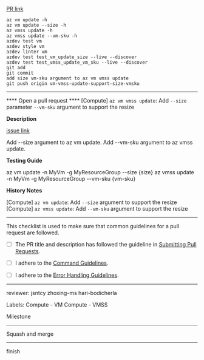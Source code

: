 [PR link](https://github.com/Azure/azure-cli/pull/20043)

```
az vm update -h
az vm update --size -h
az vmss update -h
az vmss update --vm-sku -h
azdev test vm
azdev style vm
azdev linter vm
azdev test test_vm_update_size --live --discover
azdev test test_vmss_update_vm_sku --live --discover
git add
git commit
add size vm-sku argument to az vm vmss update
git push origin vm-vmss-update-support-size-vmsku
```
--------------------------------------------------------
**** Open a pull request ****
[Compute] `az vm vmss update`: Add `--size` parameter `--vm-sku` argument to support the resize

**Description**

[issue link](https://github.com/Azure/azure-cli/issues/19970)

Add --size argument to az vm update.
Add --vm-sku argument to az vmss update.

**Testing Guide**

az vm update -n MyVm -g MyResourceGroup --size {size}
az vmss update -n MyVm -g MyResourceGroup --vm-sku {vm-sku}

**History Notes**

[Compute] `az vm update`: Add `--size` argument to support the resize  
[Compute] `az vmss update`: Add `--vm-sku` argument to support the resize

---

This checklist is used to make sure that common guidelines for a pull request are followed.

- [ ] The PR title and description has followed the guideline in [Submitting Pull Requests](https://github.com/Azure/azure-cli/tree/dev/doc/authoring_command_modules#submitting-pull-requests).

- [ ] I adhere to the [Command Guidelines](https://github.com/Azure/azure-cli/blob/dev/doc/command_guidelines.md).

- [ ] I adhere to the [Error Handling Guidelines](https://github.com/Azure/azure-cli/blob/dev/doc/error_handling_guidelines.md).

--------------------------------------------------------
reviewer:
jsntcy
zhoxing-ms
hari-bodicherla

Labels:
Compute - VM
Compute - VMSS

Milestone

--------------------------------------------------------
Squash and merge

--------------------------------------------------------
finish